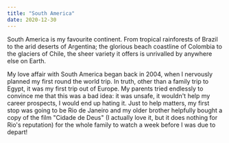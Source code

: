 ```yaml
---
title: "South America"
date: 2020-12-30
---
```


South America is my favourite continent. From tropical rainforests of Brazil to the arid deserts of Argentina; the glorious beach coastline of Colombia to the glaciers of Chile, the sheer variety it offers is unrivalled by anywhere else on Earth.

My love affair with South America began back in 2004, when I nervously planned my first round the world trip. In truth, other than a family trip to Egypt, it was my first trip out of Europe. 
My parents tried endlessly to convince me that this was a bad idea: it was unsafe, it wouldn't help my career prospects, I would end up hating it. 
Just to help matters, my first stop was going to be Rio de Janeiro and my older brother helpfully bought a copy of the film "Cidade de Deus" (I actually love it, but it does nothing for Rio's reputation) for the whole family to watch a week before I was due to depart!
